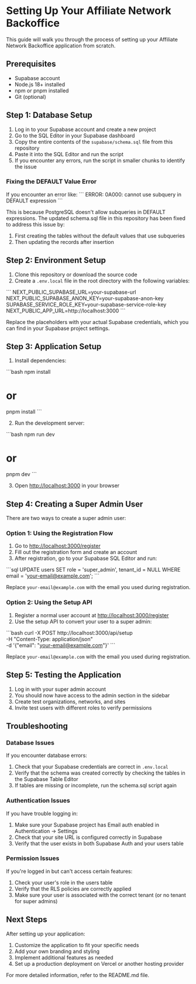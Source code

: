 # Setting Up Your Affiliate Network Backoffice

This guide will walk you through the process of setting up your Affiliate Network Backoffice application from scratch.

## Prerequisites

- Supabase account
- Node.js 18+ installed
- npm or pnpm installed
- Git (optional)

## Step 1: Database Setup

1. Log in to your Supabase account and create a new project
2. Go to the SQL Editor in your Supabase dashboard
3. Copy the entire contents of the `supabase/schema.sql` file from this repository
4. Paste it into the SQL Editor and run the script
5. If you encounter any errors, run the script in smaller chunks to identify the issue

### Fixing the DEFAULT Value Error

If you encounter an error like:
\`\`\`
ERROR: 0A000: cannot use subquery in DEFAULT expression
\`\`\`

This is because PostgreSQL doesn't allow subqueries in DEFAULT expressions. The updated schema.sql file in this repository has been fixed to address this issue by:

1. First creating the tables without the default values that use subqueries
2. Then updating the records after insertion

## Step 2: Environment Setup

1. Clone this repository or download the source code
2. Create a `.env.local` file in the root directory with the following variables:

\`\`\`
NEXT_PUBLIC_SUPABASE_URL=your-supabase-url
NEXT_PUBLIC_SUPABASE_ANON_KEY=your-supabase-anon-key
SUPABASE_SERVICE_ROLE_KEY=your-supabase-service-role-key
NEXT_PUBLIC_APP_URL=http://localhost:3000
\`\`\`

Replace the placeholders with your actual Supabase credentials, which you can find in your Supabase project settings.

## Step 3: Application Setup

1. Install dependencies:

\`\`\`bash
npm install
# or
pnpm install
\`\`\`

2. Run the development server:

\`\`\`bash
npm run dev
# or
pnpm dev
\`\`\`

3. Open [http://localhost:3000](http://localhost:3000) in your browser

## Step 4: Creating a Super Admin User

There are two ways to create a super admin user:

### Option 1: Using the Registration Flow

1. Go to [http://localhost:3000/register](http://localhost:3000/register)
2. Fill out the registration form and create an account
3. After registration, go to your Supabase SQL Editor and run:

\`\`\`sql
UPDATE users 
SET role = 'super_admin', tenant_id = NULL 
WHERE email = 'your-email@example.com';
\`\`\`

Replace `your-email@example.com` with the email you used during registration.

### Option 2: Using the Setup API

1. Register a normal user account at [http://localhost:3000/register](http://localhost:3000/register)
2. Use the setup API to convert your user to a super admin:

\`\`\`bash
curl -X POST http://localhost:3000/api/setup \
  -H "Content-Type: application/json" \
  -d '{"email": "your-email@example.com"}'
\`\`\`

Replace `your-email@example.com` with the email you used during registration.

## Step 5: Testing the Application

1. Log in with your super admin account
2. You should now have access to the admin section in the sidebar
3. Create test organizations, networks, and sites
4. Invite test users with different roles to verify permissions

## Troubleshooting

### Database Issues

If you encounter database errors:

1. Check that your Supabase credentials are correct in `.env.local`
2. Verify that the schema was created correctly by checking the tables in the Supabase Table Editor
3. If tables are missing or incomplete, run the schema.sql script again

### Authentication Issues

If you have trouble logging in:

1. Make sure your Supabase project has Email auth enabled in Authentication → Settings
2. Check that your site URL is configured correctly in Supabase
3. Verify that the user exists in both Supabase Auth and your users table

### Permission Issues

If you're logged in but can't access certain features:

1. Check your user's role in the users table
2. Verify that the RLS policies are correctly applied
3. Make sure your user is associated with the correct tenant (or no tenant for super admins)

## Next Steps

After setting up your application:

1. Customize the application to fit your specific needs
2. Add your own branding and styling
3. Implement additional features as needed
4. Set up a production deployment on Vercel or another hosting provider

For more detailed information, refer to the README.md file.
